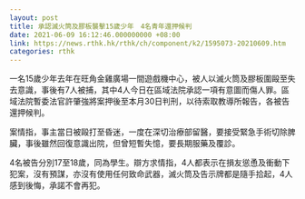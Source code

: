```yaml
---
layout: post
title: 承認滅火筒及膠板襲擊15歲少年　4名青年還押候判
date: 2021-06-09 16:12:46.000000000 +08:00
link: https://news.rthk.hk/rthk/ch/component/k2/1595073-20210609.htm
categories: rthk
---
```


一名15歲少年去年在旺角金雞廣場一間遊戲機中心，被人以滅火筒及膠板圍毆至失去意識，事後有7人被捕，其中4人今日在區域法院承認一項有意圖而傷人罪。區域法院暫委法官許肇強將案押後至本月30日判刑，以待索取教導所報告，各被告還押候判。

案情指，事主當日被毆打至昏迷，一度在深切治療部留醫，要接受緊急手術切除脾臟，事後雖然回復意識出院，但曾短暫失憶，要長期服藥及覆診。

4名被告分別17至18歲，同為學生。辯方求情指，4人都表示在損友慫恿及衝動下犯案，沒有預謀，亦沒有使用任何致命武器，滅火筒及告示牌都是隨手拾起，4人感到後悔，承諾不會再犯。
